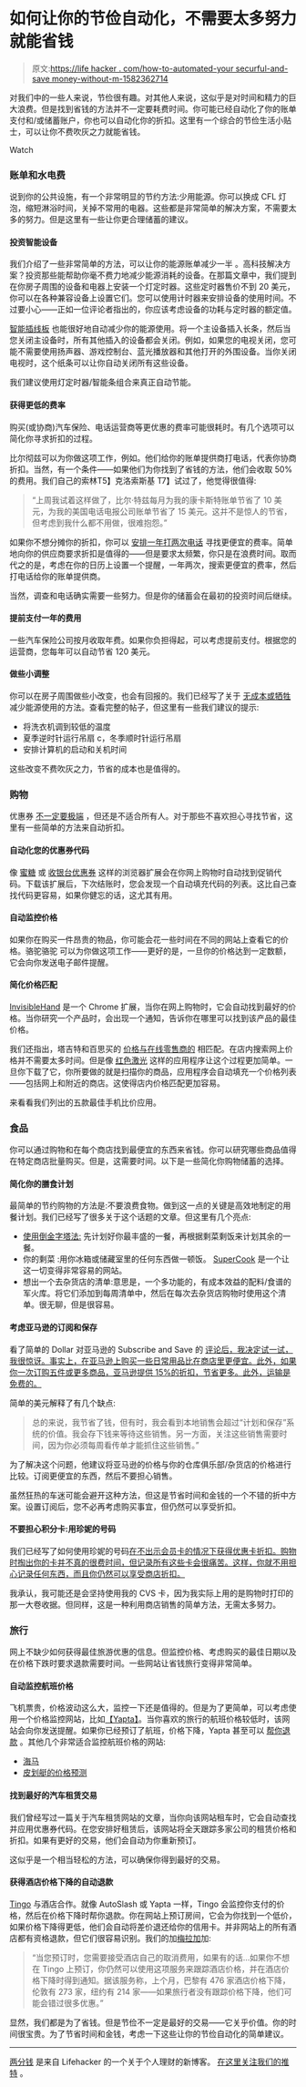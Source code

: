 # 如何让你的节俭自动化，不需要太多努力就能省钱

> 原文:[https://life hacker . com/how-to-automated-your securful-and-save money-without-m-1582362714](https://lifehacker.com/how-to-automate-your-frugality-and-save-money-without-m-1582362714)

对我们中的一些人来说，节俭很有趣。对其他人来说，这似乎是对时间和精力的巨大浪费。但是找到省钱的方法并不一定要耗费时间。你可能已经自动化了你的账单支付和/或储蓄账户，你也可以自动化你的折扣。这里有一个综合的节俭生活小贴士，可以让你不费吹灰之力就能省钱。

Watch

### 账单和水电费

说到你的公共设施，有一个非常明显的节约方法:少用能源。你可以换成 CFL 灯泡，缩短淋浴时间，关掉不常用的电器。这些都是非常简单的解决方案，不需要太多的努力。但是这里有一些让你更合理储蓄的建议。

#### 投资智能设备

我们介绍了一些非常简单的方法，可以让你的能源账单减少一半 。高科技解决方案？投资那些能帮助你毫不费力地减少能源消耗的设备。在那篇文章中，我们提到在你房子周围的设备和电器上安装一个灯定时器。这些定时器售价不到 20 美元，你可以在各种兼容设备上设置它们。您可以使用计时器来安排设备的使用时间。不过要小心——正如一位评论者指出的，你应该考虑设备的功耗与定时器的额定值。

[智能插线板](http://gizmodo.com/smart-power-strip-auto-shuts-down-peripherals-261735) 也能很好地自动减少你的能源使用。将一个主设备插入长条，然后当您关闭主设备时，所有其他插入的设备都会关闭。例如，如果您的电视关闭，您可能不需要使用扬声器、游戏控制台、蓝光播放器和其他打开的外围设备。当你关闭电视时，这个纸条可以让你自动关闭所有这些设备。

我们建议使用灯定时器/智能条组合来真正自动节能。

#### 获得更低的费率

购买(或协商)汽车保险、电话运营商等更优惠的费率可能很耗时。有几个选项可以简化你寻求折扣的过程。

比尔彻兹可以为你做这项工作，例如。他们给你的账单提供商打电话，代表你协商折扣。当然，有一个条件——如果他们为你找到了省钱的方法，他们会收取 50%的费用。我们自己的索林T5】克洛索斯基 T7】试过了，他觉得很值得:

> “上周我试着这样做了，比尔·特兹每月为我的康卡斯特账单节省了 10 美元，为我的美国电话电报公司账单节省了 15 美元。这并不是惊人的节省，但考虑到我什么都不用做，很难抱怨。”

如果你不想分摊你的折扣，你可以 [安排一年打两次电话](http://lifehacker.com/how-a-regularly-scheduled-phone-call-and-a-little-resea-5882777) 寻找更便宜的费率。简单地向你的供应商要求折扣是值得的——但是要求太频繁，你只是在浪费时间。取而代之的是，考虑在你的日历上设置一个提醒，一年两次，搜索更便宜的费率，然后打电话给你的账单提供商。

当然，调查和电话确实需要一些努力。但是你的储蓄会在最初的投资时间后继续。

#### 提前支付一年的费用

一些汽车保险公司按月收取年费。如果你负担得起，可以考虑提前支付。根据您的运营商，您每年可以自动节省 120 美元。

#### 做些小调整

你可以在房子周围做些小改变，也会有回报的。我们已经写了关于 [无成本或牺牲](https://lifehacker.com/how-to-reduce-your-energy-bill-with-no-cost-or-sacrific-5953039) 减少能源使用的方法。查看完整的帖子，但这里有一些我们建议的提示:

*   将洗衣机调到较低的温度
*   夏季逆时针运行吊扇 c，冬季顺时针运行吊扇
*   安排计算机的启动和关机时间

这些改变不费吹灰之力，节省的成本也是值得的。

### 购物

优惠券 [不一定要极端](http://lifehacker.com/the-best-non-crazy-ways-to-use-grocery-coupons-5860079) ，但还是不适合所有人。对于那些不喜欢担心寻找节省，这里有一些简单的方法来自动折扣。

#### 自动化您的优惠券代码

像 [蜜糖](http://joinhoney.com/) 或 [收银台优惠券](http://couponfollow.com/checkout) 这样的浏览器扩展会在你网上购物时自动找到促销代码。下载该扩展后，下次结账时，您会发现一个自动填充代码的列表。这比自己查找代码更容易，如果你健忘的话，这尤其有用。

#### 自动监控价格

如果你在购买一件昂贵的物品，你可能会花一些时间在不同的网站上查看它的价格。骆驼骆驼 可以为你做这项工作——更好的是，一旦你的价格达到一定数额，它会向你发送电子邮件提醒。

#### 简化价格匹配

[InvisibleHand](http://www.getinvisiblehand.com/) 是一个 Chrome 扩展，当你在网上购物时，它会自动找到最好的价格。当你研究一个产品时，会出现一个通知，告诉你在哪里可以找到该产品的最佳价格。

我们还指出，塔吉特和百思买的 [价格与在线零售商的](https://lifehacker.com/best-buy-and-target-will-match-online-prices-with-some-509083761) 相匹配。在店内搜索网上价格并不需要太多时间。但是像 [红色激光](http://redlaser.com/) 这样的应用程序让这个过程更加简单。一旦你下载了它，你所要做的就是扫描你的商品，应用程序会自动填充一个价格列表——包括网上和附近的商店。这使得店内价格匹配更加容易。

来看看我们列出的五款最佳手机比价应用。

### 食品

你可以通过购物和在每个商店找到最便宜的东西来省钱。你可以研究哪些商品值得在特定商店批量购买。但是，这需要时间。以下是一些简化你购物储蓄的选择。

#### 简化你的膳食计划

最简单的节约购物的方法是:不要浪费食物。做到这一点的关键是高效地制定的用餐计划。我们已经写了很多关于这个话题的文章。但这里有几个亮点:

*   [使用倒金字塔法:](http://twocents.lifehacker.com/maximize-your-grocery-budget-with-the-inverted-pyramid-1571547391) 先计划好你最丰盛的一餐，再根据剩菜剩饭来计划其余的一餐。
*   你的剩菜 :用你冰箱或储藏室里的任何东西做一顿饭。 [SuperCook](http://www.supercook.com/) 是一个让这一切变得非常容易的网站。
*   想出一个去杂货店的清单:意思是，一个多功能的，有成本效益的配料/食谱的军火库。将它们添加到每周清单中，然后在每次去杂货店购物时使用这个清单。很无聊，但是很容易。

#### 考虑亚马逊的订阅和保存

看了简单的 Dollar 对亚马逊的 Subscribe and Save 的 [评论后，我决定试一试，我很惊讶。事实上，在亚马逊上购买一些日常用品比在商店里更便宜。此外，如果你一次订购五件或更多商品，亚马逊提供 15%的折扣，节省更多。此外，运输是免费的。](https://lifehacker.com/how-much-amazons-subscribe-and-save-can-actually-sav-510651921)

简单的美元解释了有几个缺点:

> 总的来说，我节省了钱，但有时，我会看到本地销售会超过“计划和保存”系统的价值。我会存下钱来等待这些销售。另一方面，关注这些销售需要时间，因为你必须每周看传单才能抓住这些销售。”

为了解决这个问题，他建议将亚马逊的价格与你的仓库俱乐部/杂货店的价格进行比较。订阅更便宜的东西，然后不要担心销售。

虽然狂热的车迷可能会避开这种方法，但这是节省时间和金钱的一个不错的折中方案。设置订阅后，您不必再考虑购买事宜，但仍然可以享受折扣。

#### 不要担心积分卡:用珍妮的号码

我们已经写了如何使用珍妮的号码[在不出示会员卡的情况下获得优惠卡折扣。购物时掏出你的卡并不真的很费时间，但记录所有这些卡会很痛苦。这样，你就不用担心记录任何东西，而且你仍然可以享受商店折扣。](http://lifehacker.com/use-jennys-number-to-get-club-discounts-at-stores-wit-5819065)

我承认，我可能还是会坚持使用我的 CVS 卡，因为我实际上用的是购物时打印的那一大卷收据。但同样，这是一种利用商店销售的简单方法，无需太多努力。

### 旅行

网上不缺少如何获得最佳旅游优惠的信息。但监控价格、考虑购买的最佳日期以及在价格下跌时要求退款需要时间。一些网站让省钱旅行变得非常简单。

#### 自动监控航班价格

飞机票贵，价格波动这么大，监控一下还是值得的。但是为了更简单，可以考虑使用一个价格监控网站，比如[【Yapta】](http://www.yapta.com/)。当你喜欢的旅行的航班价格较低时，该网站会向你发送提醒。如果你已经预订了航班，价格下降，Yapta 甚至可以 [帮你退款](http://lifehacker.com/yapta-tracks-flight-prices-for-refunds-no-plug-in-requ-396788) 。其他几个非常适合监控航班价格的网站:

*   [海马](http://lifehacker.com/hipmunk-adds-free-fare-alerts-to-its-flight-search-5952229)
*   [皮划艇的价格预测](http://lifehacker.com/kayak-adds-price-forecasting-to-predict-price-drops-and-5976095)

#### 找到最好的汽车租赁交易

我们曾经写过一篇关于汽车租赁网站的文章，当你向该网站租车时，它会自动查找并应用优惠券代码。在您安排好租赁后，该网站将全天跟踪多家公司的租赁价格和折扣。如果有更好的交易，他们会自动为你重新预订。

这似乎是一个相当轻松的方法，可以确保你得到最好的交易。

#### 获得酒店价格下降的自动退款

[Tingo](http://www.tingo.com/) 与酒店合作。就像 AutoSlash 或 Yapta 一样，Tingo 会监控你支付的价格，然后在价格下降时帮你退款。你在网站上预订房间，它会为你找到一个低价，如果价格下降得更低，他们会自动将差价退还给你的信用卡。并非网站上的所有酒店都有资格退款，但它们很容易识别。我们的加[梅拉加](http://lifehacker.com/automatically-score-the-biggest-travel-savings-without-5907634)加:

> “当您预订时，您需要接受酒店自己的取消费用，如果有的话...如果你不想在 Tingo 上预订，你仍然可以使用这项服务来跟踪酒店价格，并在酒店价格下降时得到通知。据该服务称，上个月，巴黎有 476 家酒店价格下降，伦敦有 273 家，纽约有 214 家——如果旅行者没有跟踪价格下降，他们可能会错过很多优惠。”

显然，我们都是为了省钱。但是节俭不一定是最好的交易——它关乎价值。你的时间很宝贵。为了节省时间和金钱，考虑一下这些让你的节俭自动化的简单建议。

* * *

[两分钱](http://twocents.lifehacker.com/) 是来自 Lifehacker 的一个关于个人理财的新博客。 [在这里关注我们的推特](https://twitter.com/TwoCentsLH) 。